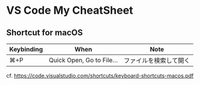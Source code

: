 # VS Code My CheatSheet

## Shortcut for macOS

|  Keybinding  |  When  |  Note |
| ---- | ---- | ----- |
|  ⌘+P  |  Quick Open, Go to File…  | ファイルを検索して開く |


cf. https://code.visualstudio.com/shortcuts/keyboard-shortcuts-macos.pdf